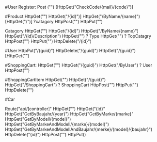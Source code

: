 #User Register:
Post ("")
[HttpGet("CheckCode/{mail}/{code}")]

#Product
HttpGet("")
HttpGet("/{id}")]
HttpGet("/ByName/{name}")
[HttpGet("/")] ?catagory
HttpPost("")
HttpPut("")

Catagory
HttpGet("")
HttpGet("/{id}")
HttpGet("/ByName/{name}")
HttpGet("/{id}/Description")
HttpGet("") ? Type
HttpGet("") ? TopCatagry
HttpPost("")
HttpPut("")
HttpDelete("/{id}")

#User
HttpPut("/{guid}")
HttpDelete("/{guid}")
HttpGet("/{guid}")
[HttpGet("")

#ShoppingCart:
HttpGet("")
HttpGet("/{guid}")
HttpGet("/ByUser") ? User
HttpPost("")

#ShoppingCartItem
HttpGet("")
HttpGet("/{guid}")
HttpGet("/ShoppingCart") ? ShoppingCart
HttpPost("")
HttpPut("")
HttpDelete("")

#Car

Route("api/[controller]"
HttpGet("")
HttpGet("{id}"
HttpGet("GetByBaujahr/{year}")
HttpGet("GetByMarke/{marke}"
HttpGet("GetByModell/{model}")
HttpGet("GetByMarkeAndModell/{marke}/{model}")
HttpGet("GetByMarkeAndModellAndBaujahr/{merke}/{model}/{baujahr}")
HttpDelete("{id}")
HttpPost("")
HttpPut()
